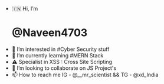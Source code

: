 - 🇮🇳 Hi, I’m <h1><b>@Naveen4703</b></h1>
- 👀 I’m interested in #Cyber Security stuff
- 🌱 I’m currently learning #MERN Stack 
- ⚠️ Specialist in XSS : Cross Site Scripting
- 💞️ I’m looking to collaborate on JS Project's 
- 📫 How to reach me IG - @__mr_scientist && TG - @xd_India

<!---
Naveen4703/Naveen4703 is a ✨ special ✨ repository because its `README.md` (this file) appears on your GitHub profile.
You can click the Preview link to take a look at your changes.
--->
